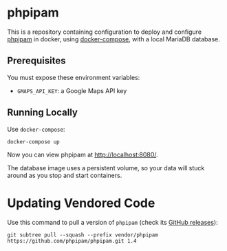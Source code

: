 # phpipam

This is a repository containing configuration to deploy and configure
[phpipam](https://phpipam.net) in docker, using [docker-compose](https://docs.docker.com/compose/compose-file/), with a local MariaDB database.

## Prerequisites

You must expose these environment variables:

* `GMAPS_API_KEY`: a Google Maps API key

## Running Locally

Use `docker-compose`:

	docker-compose up

Now you can view phpipam at <http://localhost:8080/>.

The database image uses a persistent volume, so your data will stuck around as
you stop and start containers.

# Updating Vendored Code

Use this command to pull a version of `phpipam` (check its [GitHub releases](https://github.com/phpipam/phpipam/releases)):

    git subtree pull --squash --prefix vendor/phpipam https://github.com/phpipam/phpipam.git 1.4
